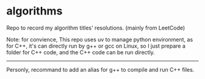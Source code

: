 # algorithms

Repo to record my algorithm titles' resolutions. (mainly from LeetCode)

Note: for convience, This repo uses uv to manage python environment, as for C++, it's can directly run by g++ or gcc on Linux, so I just prepare a folder for C++ code, and the C++ code can be run directly.

---

Personly, recommand to add an alias for g++ to compile and run C++ files.
